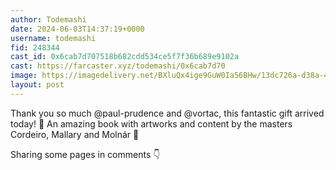 ```yaml
---
author: Todemashi
date: 2024-06-03T14:37:19+0000
username: todemashi
fid: 248344
cast_id: 0x6cab7d707518b682cdd534ce5f7f36b689e9102a
cast: https://farcaster.xyz/todemashi/0x6cab7d70
image: https://imagedelivery.net/BXluQx4ige9GuW0Ia56BHw/13dc726a-d38a-405e-6403-7fd393d44300/original
layout: post
---
```


Thank you so much @paul-prudence and @vortac, this fantastic gift arrived today! 🤩
An amazing book with artworks and content by the masters Cordeiro, Mallary and Molnár 🙏

Sharing some pages in comments 👇

<img src='https://imagedelivery.net/BXluQx4ige9GuW0Ia56BHw/13dc726a-d38a-405e-6403-7fd393d44300/original' alt='' referrerpolicy='no-referrer'/>
